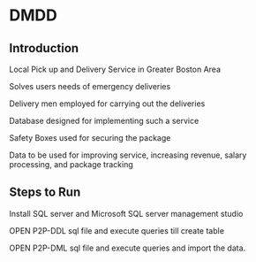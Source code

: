 # DMDD


## Introduction 

Local Pick up and Delivery Service in Greater Boston Area

Solves users needs of emergency deliveries

Delivery men employed for carrying out the deliveries

Database designed for implementing such a service

Safety Boxes used for securing the package

Data to be used for improving service, increasing revenue, salary processing, and package tracking

## Steps to Run

Install SQL server and Microsoft SQL server management studio

OPEN P2P-DDL sql file and execute queries till create table

OPEN P2P-DML sql file and execute queries and import the data.
